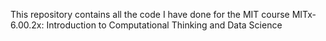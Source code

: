 This repository contains all the code I have done for the MIT course MITx-6.00.2x: Introduction to Computational Thinking and Data Science
